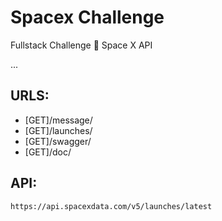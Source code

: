 <h1>Spacex Challenge</h1>
<p>Fullstack Challenge 🏅 Space X API</p>
<p>...</p>

## URLS:
- [GET]/message/
- [GET]/launches/
- [GET]/swagger/
- [GET]/doc/



## API:
```
https://api.spacexdata.com/v5/launches/latest
```

